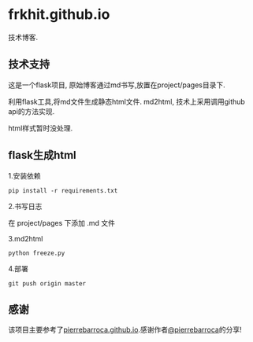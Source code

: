 # frkhit.github.io

技术博客.

## 技术支持

这是一个flask项目, 原始博客通过md书写,放置在project/pages目录下.

利用flask工具,将md文件生成静态html文件. md2html, 技术上采用调用github api的方法实现.

html样式暂时没处理.

## flask生成html

1.安装依赖
```
pip install -r requirements.txt
```

2.书写日志

在 project/pages 下添加 .md 文件

3.md2html

```
python freeze.py
```
4.部署

```
git push origin master
```

## 感谢
该项目主要参考了[pierrebarroca.github.io](https://github.com/pierrebarroca/pierrebarroca.github.io).感谢作者[@pierrebarroca](https://github.com/pierrebarroca)的分享!









